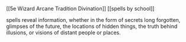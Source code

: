 [[5e Wizard Arcane Tradition Divination]]
[[spells by school]]

 spells reveal information, whether in the form of secrets long forgotten, glimpses of the future, the locations of hidden things, the truth behind illusions, or visions of distant people or places.